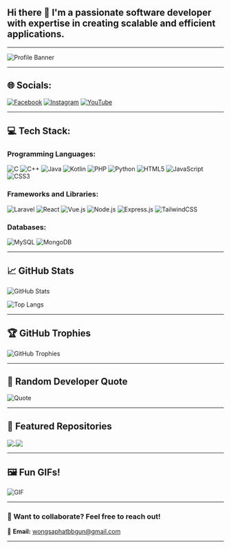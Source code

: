 ## Hi there 👋 I'm a passionate software developer with expertise in creating scalable and efficient applications. 

<!--
**Bee34949/BEE34949** is a ✨ _special_ ✨ repository because its `README.md` (this file) appears on your GitHub profile.

Here are some ideas to get you started:

- 🔭 I’m currently studying at MJU
- 🌱 I’m currently learning Programming (BE Development)
- 📫 How to contact me: wongsaphatbbgun@gmail.com
-->

---

![Profile Banner](https://media.giphy.com/media/qgQUggAC3Pfv687qPC/giphy.gif)


---

## 🌐 Socials:

[![Facebook](https://img.shields.io/badge/Facebook-%231877F2.svg?style=for-the-badge&logo=Facebook&logoColor=white)](https://facebook.com/yourprofile)
[![Instagram](https://img.shields.io/badge/Instagram-%23E4405F.svg?style=for-the-badge&logo=Instagram&logoColor=white)](https://instagram.com/yourprofile)
[![YouTube](https://img.shields.io/badge/YouTube-%23FF0000.svg?style=for-the-badge&logo=YouTube&logoColor=white)](https://youtube.com/yourprofile)

---

## 💻 Tech Stack:

### Programming Languages:
![C](https://img.shields.io/badge/C-00599C?style=for-the-badge&logo=c&logoColor=white)
![C++](https://img.shields.io/badge/C%2B%2B-00599C?style=for-the-badge&logo=c%2B%2B&logoColor=white)
![Java](https://img.shields.io/badge/Java-ED8B00?style=for-the-badge&logo=java&logoColor=white)
![Kotlin](https://img.shields.io/badge/Kotlin-0095D5?style=for-the-badge&logo=kotlin&logoColor=white)
![PHP](https://img.shields.io/badge/PHP-777BB4?style=for-the-badge&logo=php&logoColor=white)
![Python](https://img.shields.io/badge/Python-3776AB?style=for-the-badge&logo=python&logoColor=white)
![HTML5](https://img.shields.io/badge/HTML5-E34F26?style=for-the-badge&logo=html5&logoColor=white)
![JavaScript](https://img.shields.io/badge/JavaScript-F7DF1E?style=for-the-badge&logo=javascript&logoColor=black)
![CSS3](https://img.shields.io/badge/CSS3-1572B6?style=for-the-badge&logo=css3&logoColor=white)

### Frameworks and Libraries:
![Laravel](https://img.shields.io/badge/Laravel-FF2D20?style=for-the-badge&logo=laravel&logoColor=white)
![React](https://img.shields.io/badge/React-20232A?style=for-the-badge&logo=react&logoColor=61DAFB)
![Vue.js](https://img.shields.io/badge/Vue.js-35495E?style=for-the-badge&logo=vue.js&logoColor=4FC08D)
![Node.js](https://img.shields.io/badge/Node.js-339933?style=for-the-badge&logo=nodedotjs&logoColor=white)
![Express.js](https://img.shields.io/badge/Express.js-404D59?style=for-the-badge)
![TailwindCSS](https://img.shields.io/badge/TailwindCSS-38B2AC?style=for-the-badge&logo=tailwind-css&logoColor=white)

### Databases:
![MySQL](https://img.shields.io/badge/MySQL-4479A1?style=for-the-badge&logo=mysql&logoColor=white)
![MongoDB](https://img.shields.io/badge/MongoDB-4EA94B?style=for-the-badge&logo=mongodb&logoColor=white)

---

## 📈 GitHub Stats

![GitHub Stats](https://github-readme-stats.vercel.app/api?username=yourusername&show_icons=true&theme=radical)

![Top Langs](https://github-readme-stats.vercel.app/api/top-langs/?username=Bee34949&layout=compact&theme=radical&card_width=500)



---

## 🏆 GitHub Trophies

![GitHub Trophies](https://github-profile-trophy.vercel.app/?username=yourusername&theme=radical)

---

## 🎯 Random Developer Quote
![Quote](https://quotes-github-readme.vercel.app/api?type=horizontal&theme=radical)

---

## 📂 Featured Repositories
<a href="https://github.com/Bee34949/BE_Febonacci">
  <img align="center" src="https://github-readme-stats.vercel.app/api/pin/?username=Bee34949&repo=BE_Febonacci&theme=radical" />
</a>

<a href="https://github.com/Bee34949/BE_Laundromat_System">
  <img align="center" src="https://github-readme-stats.vercel.app/api/pin/?username=Bee34949&repo=BE_Laundromat_System&theme=radical" />
</a>


---

## 🖼️ Fun GIFs!

![GIF](https://media.giphy.com/media/13HgwGsXF0aiGY/giphy.gif)

---

### 🌟 Want to collaborate? Feel free to reach out!

📧 **Email:** wongsaphatbbgun@gmail.com

---


